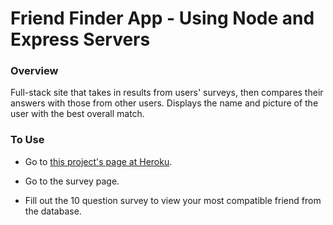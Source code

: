 # Friend Finder App - Using Node and Express Servers

### Overview

Full-stack site that takes in results from users' surveys, then compares their answers with those from other users. Displays the name and picture of the user with the best overall match.

### To Use

* Go to [this project's page at Heroku](https://secret-lowlands-52730.herokuapp.com/).

* Go to the survey page.

* Fill out the 10 question survey to view your most compatible friend from the database.